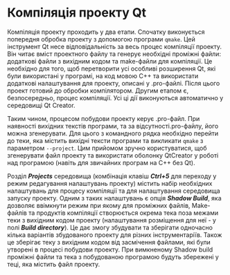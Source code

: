 # Компіляція проекту Qt

Компіляція проекту проходить у два етапи. Спочатку виконується попередня обробка проекту з допомогою програми `qmake`. Цей інструмент Qt несе відповідальність за весь процес компіляції проекту. Він читає вміст проектного файлу та генерує необхідні проміжні файли: додаткові файли з вихідним кодом та make-файли для компіляції. Це необхідно для того, щоб перетворити усі особливі розширення Qt, які були використані у програмі, на код мовою С++ та використати додаткові налаштування для проекту, описані у .pro-файлі. Після цього проект готовий до обробки компілятором. Другим етапом є, безпосередньо, процес компіляції. Усі ці дії виконуються автоматично у середовищі Qt Creator.

Таким чином, процесом побудови проекту керує .pro-файл. При наявності вихідних текстів програми, та за відсутності.pro-файлу, його можна згенерувати. Для цього з командного рядка необхідно перейти до теки, яка містить вихідні тексти програми та викликати `qmake` з параметром `--project`. Цим прийомом зручно користуватися, щоб згенерувати файл проекту та використати оболонку QtCreator у роботі над програмою \(навіть для звичайних програм на C++ без Qt\).

Розділ _**Projects**_ середовища \(комбінація клавіш _**Ctrl+5**_ для переходу у режим редагування налаштувань проекту\) містить набір необхідних налаштувань для процесу компіляції та для налаштування середовища запуску проекту. Одним з таких налаштувань є опція _**Shadow Build**_, яка дозволяє ввімкнути режим при якому для проміжних файлів, Make- файлів та продуктів компіляції створюється окрема тека поза межами теки з вихідним кодом проекту \(налаштування розміщення для неї - у полі _**Build directory**_\). Це дає змогу збудувати та зберігати одночасно кілька варіантів збудованого проекту для різних інструментаріїв. Також це зберігає теку з вихідним кодом від засмічення файлами, які були утворені в процесі побудови проекту. При вимкненому Shadow build проміжні файли та тека з побудованою програмою будуть збережені у теці, яка містить файл проекту.

